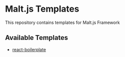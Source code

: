 # Malt.js Templates

This repository contains templates for Malt.js Framework

## Available Templates

- [react-boilerplate](https://gitlab.stratpoint.dev/thebrewery/maltjs/malt-templates/tree/react-boilerplate)
